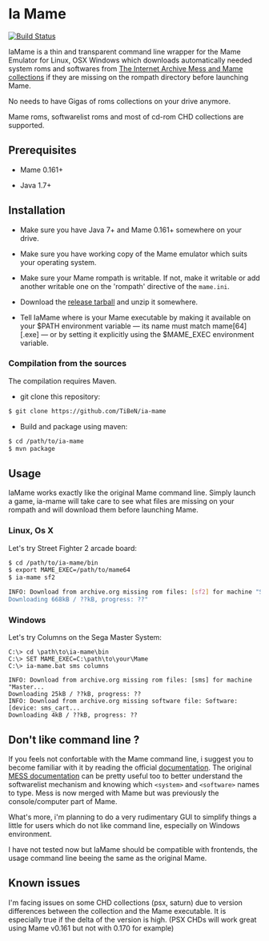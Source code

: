 Ia Mame
=======

[![Build
Status](https://travis-ci.org/TiBeN/ia-mame.svg?branch=master)](https://travis-ci.org/TiBeN/ia-mame)

IaMame is a thin and transparent command line wrapper for the Mame Emulator 
for Linux, OSX Windows which downloads automatically needed system roms and 
softwares from [The Internet 
Archive Mess and Mame collections](https://archive.org/details/messmame) 
if they are missing on the rompath directory before launching Mame.

No needs to have Gigas of roms collections on your drive anymore.

Mame roms, softwarelist roms and most of cd-rom CHD collections are
supported.

Prerequisites
-------------

- Mame 0.161+

- Java 1.7+

Installation
------------

- Make sure you have Java 7+ and Mame 0.161+ somewhere on your drive.

- Make sure you have working copy of the Mame emulator which suits your 
  operating system.

- Make sure your Mame rompath is writable. If not, make it writable or 
  add another writable one on the 'rompath' directive of the `mame.ini`.

- Download the 
  [release tarball](https://github.com/TiBeN/ia-mame/releases/latest) and 
  unzip it somewhere.

- Tell IaMame where is your Mame executable by making it available on your 
  $PATH environment variable — its name must match mame[64][.exe] — or by 
  setting it explicitly using the $MAME_EXEC environment variable.
 
### Compilation from the sources

The compilation requires Maven.

- git clone this repository:

```bash
$ git clone https://github.com/TiBeN/ia-mame
```

- Build and package using maven:

```bash
$ cd /path/to/ia-mame
$ mvn package
```

Usage
-----

IaMame works exactly like the original Mame command line. Simply launch a
game, ia-mame will take care to see what files are missing on your rompath
and will download them before launching Mame.

### Linux, Os X

Let's try Street Fighter 2 arcade board:

```bash
$ cd /path/to/ia-mame/bin
$ export MAME_EXEC=/path/to/mame64
$ ia-mame sf2

INFO: Download from archive.org missing rom files: [sf2] for machine "Stree...
Downloading 668kB / ??kB, progress: ??"
```

### Windows 

Let's try Columns on the Sega Master System:

```batch
C:\> cd \path\to\ia-mame\bin
C:\> SET MAME_EXEC=C:\path\to\your\Mame
C:\> ia-mame.bat sms columns

INFO: Download from archive.org missing rom files: [sms] for machine "Master...
Downloading 25kB / ??kB, progress: ??
INFO: Download from archive.org missing software file: Software: [device: sms_cart...
Downloading 4kB / ??kB, progress: ??
```

Don't like command line ?
-------------------------

If you feels not confortable with the Mame command line, i suggest you to
become familiar with it by reading the official 
[documentation](http://docs.mamedev.org/). The original [MESS
documentation](http://www.mess.org/mess/howto) can be pretty useful too to 
better understand the softwarelist mechanism and knowing which `<system>` 
and `<software>` names to type. Mess is now merged with Mame but was 
previously the console/computer part of Mame. 

What's more, i'm planning to do a very rudimentary GUI to simplify things a
little for users which do not like command line, especially on Windows
environment.

I have not tested now but IaMame should be compatible with frontends, the
usage command line beeing the same as the original Mame.

Known issues
------------

I'm facing issues on some CHD collections (psx, saturn) due to version 
differences between the collection and the Mame executable. 
It is especially true if the delta of the version is high.
(PSX CHDs will work great using Mame v0.161 but not with 0.170 for example)

